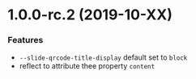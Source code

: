 <a name="1.0.0-rc.2"></a>
# 1.0.0-rc.2 (2019-10-XX)

### Features

* `--slide-qrcode-title-display` default set to `block`
* reflect to attribute thee property `content`
